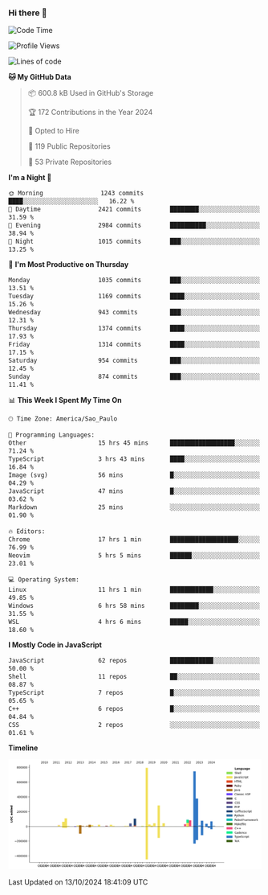 ### Hi there 👋

<!--START_SECTION:waka-->
![Code Time](http://img.shields.io/badge/Code%20Time-6%2C551%20hrs%2015%20mins-blue)

![Profile Views](http://img.shields.io/badge/Profile%20Views-1-blue)

![Lines of code](https://img.shields.io/badge/From%20Hello%20World%20I%27ve%20Written-3.2%20million%20lines%20of%20code-blue)

**🐱 My GitHub Data** 

> 📦 600.8 kB Used in GitHub's Storage 
 > 
> 🏆 172 Contributions in the Year 2024
 > 
> 💼 Opted to Hire
 > 
> 📜 119 Public Repositories 
 > 
> 🔑 53 Private Repositories 
 > 
**I'm a Night 🦉** 

```text
🌞 Morning                1243 commits        ████░░░░░░░░░░░░░░░░░░░░░   16.22 % 
🌆 Daytime                2421 commits        ████████░░░░░░░░░░░░░░░░░   31.59 % 
🌃 Evening                2984 commits        ██████████░░░░░░░░░░░░░░░   38.94 % 
🌙 Night                  1015 commits        ███░░░░░░░░░░░░░░░░░░░░░░   13.25 % 
```
📅 **I'm Most Productive on Thursday** 

```text
Monday                   1035 commits        ███░░░░░░░░░░░░░░░░░░░░░░   13.51 % 
Tuesday                  1169 commits        ████░░░░░░░░░░░░░░░░░░░░░   15.26 % 
Wednesday                943 commits         ███░░░░░░░░░░░░░░░░░░░░░░   12.31 % 
Thursday                 1374 commits        ████░░░░░░░░░░░░░░░░░░░░░   17.93 % 
Friday                   1314 commits        ████░░░░░░░░░░░░░░░░░░░░░   17.15 % 
Saturday                 954 commits         ███░░░░░░░░░░░░░░░░░░░░░░   12.45 % 
Sunday                   874 commits         ███░░░░░░░░░░░░░░░░░░░░░░   11.41 % 
```


📊 **This Week I Spent My Time On** 

```text
🕑︎ Time Zone: America/Sao_Paulo

💬 Programming Languages: 
Other                    15 hrs 45 mins      ██████████████████░░░░░░░   71.24 % 
TypeScript               3 hrs 43 mins       ████░░░░░░░░░░░░░░░░░░░░░   16.84 % 
Image (svg)              56 mins             █░░░░░░░░░░░░░░░░░░░░░░░░   04.29 % 
JavaScript               47 mins             █░░░░░░░░░░░░░░░░░░░░░░░░   03.62 % 
Markdown                 25 mins             ░░░░░░░░░░░░░░░░░░░░░░░░░   01.90 % 

🔥 Editors: 
Chrome                   17 hrs 1 min        ███████████████████░░░░░░   76.99 % 
Neovim                   5 hrs 5 mins        ██████░░░░░░░░░░░░░░░░░░░   23.01 % 

💻 Operating System: 
Linux                    11 hrs 1 min        ████████████░░░░░░░░░░░░░   49.85 % 
Windows                  6 hrs 58 mins       ████████░░░░░░░░░░░░░░░░░   31.55 % 
WSL                      4 hrs 6 mins        █████░░░░░░░░░░░░░░░░░░░░   18.60 % 
```

**I Mostly Code in JavaScript** 

```text
JavaScript               62 repos            ████████████░░░░░░░░░░░░░   50.00 % 
Shell                    11 repos            ██░░░░░░░░░░░░░░░░░░░░░░░   08.87 % 
TypeScript               7 repos             █░░░░░░░░░░░░░░░░░░░░░░░░   05.65 % 
C++                      6 repos             █░░░░░░░░░░░░░░░░░░░░░░░░   04.84 % 
CSS                      2 repos             ░░░░░░░░░░░░░░░░░░░░░░░░░   01.61 % 
```



**Timeline**

![Lines of Code chart](https://raw.githubusercontent.com/jampow/jampow/master/assets/bar_graph.png)


 Last Updated on 13/10/2024 18:41:09 UTC
<!--END_SECTION:waka-->
